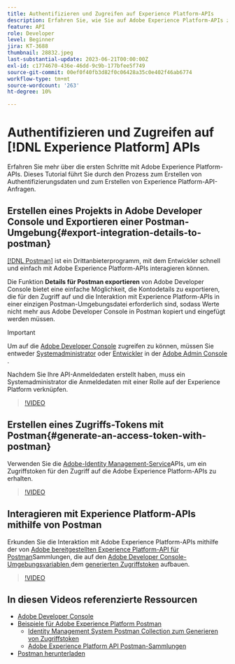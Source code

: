 ```yaml
---
title: Authentifizieren und Zugreifen auf Experience Platform-APIs
description: Erfahren Sie, wie Sie auf Adobe Experience Platform-APIs zugreifen können.
feature: API
role: Developer
level: Beginner
jira: KT-3688
thumbnail: 28832.jpeg
last-substantial-update: 2023-06-21T00:00:00Z
exl-id: c1774670-436e-46dd-9c9b-177bfee5f749
source-git-commit: 00ef0f40fb3d82f0c06428a35c0e402f46ab6774
workflow-type: tm+mt
source-wordcount: '263'
ht-degree: 10%

---
```


# Authentifizieren und Zugreifen auf [!DNL Experience Platform] APIs

Erfahren Sie mehr über die ersten Schritte mit Adobe Experience Platform-APIs. Dieses Tutorial führt Sie durch den Prozess zum Erstellen von Authentifizierungsdaten und zum Erstellen von Experience Platform-API-Anfragen.

## Erstellen eines Projekts in Adobe Developer Console und Exportieren einer Postman-Umgebung{#export-integration-details-to-postman}

[[!DNL Postman]](https://www.postman.com/) ist ein Drittanbieterprogramm, mit dem Entwickler schnell und einfach mit Adobe Experience Platform-APIs interagieren können.

Die Funktion [](https://developer.adobe.com/console/home)**Details für Postman exportieren** von Adobe Developer Console bietet eine einfache Möglichkeit, die Kontodetails zu exportieren, die für den Zugriff auf und die Interaktion mit Experience Platform-APIs in einer einzigen Postman-Umgebungsdatei erforderlich sind, sodass Werte nicht mehr aus Adobe Developer Console in Postman kopiert und eingefügt werden müssen.

>[!IMPORTANT]
>
>Um auf die [Adobe Developer Console](https://developer.adobe.com/console/home) zugreifen zu können, müssen Sie entweder [Systemadministrator](https://helpx.adobe.com/de/enterprise/using/admin-roles.html) oder [Entwickler](https://helpx.adobe.com/enterprise/using/manage-developers.html#:~:text=Add%20developers%20to%20a%20single%20product%20profile&amp;text=In%20the%20Admin%20Console%2C%20navigate,in%20the%20upper%2Dright%20corner.) in der [Adobe Admin Console ](https://adminconsole.adobe.com).
>
> Nachdem Sie Ihre API-Anmeldedaten erstellt haben, muss ein Systemadministrator die Anmeldedaten mit einer Rolle auf der Experience Platform verknüpfen.

>[!VIDEO](https://video.tv.adobe.com/v/28832/?learn=on)

## Erstellen eines Zugriffs-Tokens mit Postman{#generate-an-access-token-with-postman}

Verwenden Sie die [Adobe-Identity Management-Service](https://github.com/adobe/experience-platform-postman-samples/tree/master/apis/ims)APIs, um ein Zugriffstoken für den Zugriff auf die Adobe Experience Platform-APIs zu erhalten.

>[!VIDEO](https://video.tv.adobe.com/v/29698/?learn=on)


## Interagieren mit Experience Platform-APIs mithilfe von Postman

Erkunden Sie die Interaktion mit Adobe Experience Platform-APIs mithilfe der von [Adobe bereitgestellten Experience Platform-API für Postman](https://github.com/adobe/experience-platform-postman-samples/tree/master/apis/experience-platform)Sammlungen, die auf den [Adobe Developer Console-Umgebungsvariablen ](#export-integration-details-to-postman) dem [generierten Zugriffstoken](#generate-an-access-token-with-postman) aufbauen.

>[!VIDEO](https://video.tv.adobe.com/v/29704/?learn=on)


## In diesen Videos referenzierte Ressourcen

* [Adobe Developer Console](https://developer.adobe.com/console/home)
* [Beispiele für Adobe Experience Platform Postman](https://github.com/adobe/experience-platform-postman-samples)
   * [Identity Management System Postman Collection zum Generieren von Zugriffstoken](https://github.com/adobe/experience-platform-postman-samples/tree/master/apis/ims)
   * [Adobe Experience Platform API Postman-Sammlungen](https://github.com/adobe/experience-platform-postman-samples/tree/master/apis/experience-platform)
* [Postman herunterladen](https://www.postman.com/)
